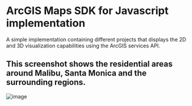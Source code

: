 # ArcGIS Maps SDK for Javascript implementation
A simple implementation containing different projects that displays the 2D and 3D visualization capabilities using the ArcGIS services API.

## This screenshot shows the residential areas around Malibu, Santa Monica and the surrounding regions.
![image](https://github.com/user-attachments/assets/55531af1-f435-4075-be6d-fae59da1c1a4)



